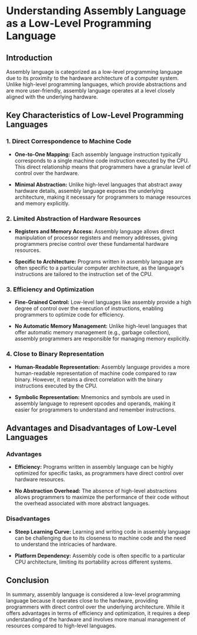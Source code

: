 # Understanding Assembly Language as a Low-Level Programming Language

## Introduction

Assembly language is categorized as a low-level programming language due to its proximity to the hardware architecture of a computer system. Unlike high-level programming languages, which provide abstractions and are more user-friendly, assembly language operates at a level closely aligned with the underlying hardware.

## Key Characteristics of Low-Level Programming Languages

### 1. **Direct Correspondence to Machine Code**

- **One-to-One Mapping:** Each assembly language instruction typically corresponds to a single machine code instruction executed by the CPU. This direct relationship means that programmers have a granular level of control over the hardware.

- **Minimal Abstraction:** Unlike high-level languages that abstract away hardware details, assembly language exposes the underlying architecture, making it necessary for programmers to manage resources and memory explicitly.

### 2. **Limited Abstraction of Hardware Resources**

- **Registers and Memory Access:** Assembly language allows direct manipulation of processor registers and memory addresses, giving programmers precise control over these fundamental hardware resources.

- **Specific to Architecture:** Programs written in assembly language are often specific to a particular computer architecture, as the language's instructions are tailored to the instruction set of the CPU.

### 3. **Efficiency and Optimization**

- **Fine-Grained Control:** Low-level languages like assembly provide a high degree of control over the execution of instructions, enabling programmers to optimize code for efficiency.

- **No Automatic Memory Management:** Unlike high-level languages that offer automatic memory management (e.g., garbage collection), assembly programmers are responsible for managing memory explicitly.

### 4. **Close to Binary Representation**

- **Human-Readable Representation:** Assembly language provides a more human-readable representation of machine code compared to raw binary. However, it retains a direct correlation with the binary instructions executed by the CPU.

- **Symbolic Representation:** Mnemonics and symbols are used in assembly language to represent opcodes and operands, making it easier for programmers to understand and remember instructions.

## Advantages and Disadvantages of Low-Level Languages

### Advantages

- **Efficiency:** Programs written in assembly language can be highly optimized for specific tasks, as programmers have direct control over hardware resources.

- **No Abstraction Overhead:** The absence of high-level abstractions allows programmers to maximize the performance of their code without the overhead associated with more abstract languages.

### Disadvantages

- **Steep Learning Curve:** Learning and writing code in assembly language can be challenging due to its closeness to machine code and the need to understand the intricacies of hardware.

- **Platform Dependency:** Assembly code is often specific to a particular CPU architecture, limiting its portability across different systems.

## Conclusion

In summary, assembly language is considered a low-level programming language because it operates close to the hardware, providing programmers with direct control over the underlying architecture. While it offers advantages in terms of efficiency and optimization, it requires a deep understanding of the hardware and involves more manual management of resources compared to high-level languages.
